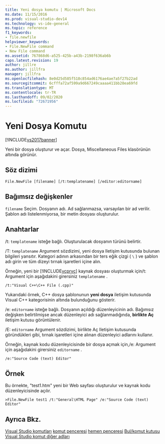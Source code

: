 ```yaml
---
title: Yeni dosya komutu | Microsoft Docs
ms.date: 11/15/2016
ms.prod: visual-studio-dev14
ms.technology: vs-ide-general
ms.topic: reference
f1_keywords:
- file.newfile
helpviewer_keywords:
- File.NewFile command
- New File command
ms.assetid: 767868d6-a525-425b-a43b-2198f636ab6b
caps.latest.revision: 19
author: jillre
ms.author: jillfra
manager: jillfra
ms.openlocfilehash: 8e0d25d585f518c854ad6176ae4ae7a5f27b22ad
ms.sourcegitcommit: 6cfffa72af599a9d667249caaaa411bb28ea69fd
ms.translationtype: MT
ms.contentlocale: tr-TR
ms.lasthandoff: 09/02/2020
ms.locfileid: "72671956"
---
```

# <a name="new-file-command"></a>Yeni Dosya Komutu
[!INCLUDE[vs2017banner](../../includes/vs2017banner.md)]

Yeni bir dosya oluşturur ve açar. Dosya, Miscellaneous Files klasörünün altında görünür.

## <a name="syntax"></a>Söz dizimi

```
File.NewFile [filename] [/t:templatename] [/editor:editorname]
```

## <a name="arguments"></a>Bağımsız değişkenler
 `filename` Seçim. Dosyanın adı. Ad sağlanmazsa, varsayılan bir ad verilir. Şablon adı listelenmiyorsa, bir metin dosyası oluşturulur.

## <a name="switches"></a>Anahtarlar
 /t: `templatename` isteğe bağlı. Oluşturulacak dosyanın türünü belirtir.

 /T: `templatename` Argument sözdizimi, yeni dosya Iletişim kutusunda bulunan bilgileri yansıtır. Kategori adının arkasından bir ters eğik çizgi ( `\` ) ve şablon adı girin ve tüm dizeyi tırnak işaretleri içine alın.

 Örneğin, yeni bir [!INCLUDE[vcprvc](../../includes/vcprvc-md.md)] kaynak dosyası oluşturmak için/t: Argument için aşağıdakini girersiniz `templatename` .

```
/t:"Visual C++\C++ File (.cpp)"
```

 Yukarıdaki örnek, C++ dosya şablonunun **yeni dosya** iletişim kutusunda Visual C++ kategorisinin altında bulunduğunu gösterir.

 /e: `editorname` isteğe bağlı. Dosyanın açıldığı düzenleyicinin adı. Bağımsız değişken belirtilmişse ancak düzenleyici adı sağlanmadığında, **birlikte Aç** iletişim kutusu görüntülenir.

 /E: `editorname` Argument sözdizimi, birlikte Aç Iletişim kutusunda göründükleri gibi, tırnak işaretleri içine alınan düzenleyici adlarını kullanır.

 Örneğin, kaynak kodu düzenleyicisinde bir dosya açmak için,/e: Argument için aşağıdakini girersiniz `editorname` .

```
/e:"Source Code (text) Editor"
```

## <a name="example"></a>Örnek
 Bu örnekte, "test1.htm" yeni bir Web sayfası oluşturulur ve kaynak kodu düzenleyicisinde açılır.

```
>File.NewFile test1 /t:"General\HTML Page" /e:"Source Code (text) Editor"
```

## <a name="see-also"></a>Ayrıca Bkz.
 [Visual Studio komutları](../../ide/reference/visual-studio-commands.md) [komut penceresi](../../ide/reference/command-window.md) [hemen penceresi](../../ide/reference/immediate-window.md) [Bul/komut kutusu](../../ide/find-command-box.md) [Visual Studio komut diğer adları](../../ide/reference/visual-studio-command-aliases.md)
